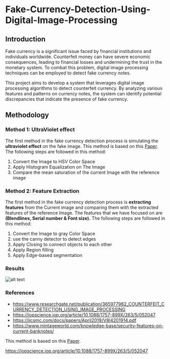 # Fake-Currency-Detection-Using-Digital-Image-Processing

## Introduction
Fake currency is a significant issue faced by financial institutions and individuals worldwide. Counterfeit money can have severe economic consequences, leading to financial losses and undermining the trust in the monetary system. To combat this problem, digital image processing techniques can be employed to detect fake currency notes.

This project aims to develop a system that leverages digital image processing algorithms to detect counterfeit currency. By analyzing various features and patterns on currency notes, the system can identify potential discrepancies that indicate the presence of fake currency.

## Methodology
### Method 1: UltraViolet effect
The first method in the fake currency detection process is simulating the **ultraviolet effect** on the fake image. 
This method is based on this [Paper](https://www.researchgate.net/publication/365977982_COUNTERFEIT_CURRENCY_DETECTION_USING_IMAGE_PROCESSING).
The following steps are followed in this method:

1. Convert the Image to HSV Color Space
2. Apply Histogram Equalization on The Image
3. Compare the mean saturation of the current Image with the reference image


### Method 2: Feature Extraction
The first method in the fake currency detection process is **extracting features** from the Current image and comparing them with the extracted features of the reference Image.
The features that we have focused on are **(Blendlines, Serial number & Font size).**
The following steps are followed in this method:

1. Convert the Image to gray Color Space
2. use the canny detector to detect edges
3. Apply Closing to connect objects to each other
4. Apply Region filling
5. Apply Edge-based segmentation

### Results

![alt text](https://drive.google.com/file/d/1Cs8cYytYS-dCZXWs9VUT79VTFvNpBCv7/view?usp=sharing)


### References
- https://www.researchgate.net/publication/365977982_COUNTERFEIT_CURRENCY_DETECTION_USING_IMAGE_PROCESSING
- https://iopscience.iop.org/article/10.1088/1757-899X/263/5/052047
- https://ijcsmc.com/docs/papers/April2019/V8I4201914.pdf
- https://www.mintageworld.com/knowledge-base/security-features-on-current-banknotes/







This method is based on this [Paper](https://www.researchgate.net/publication/365977982_COUNTERFEIT_CURRENCY_DETECTION_USING_IMAGE_PROCESSING).

https://iopscience.iop.org/article/10.1088/1757-899X/263/5/052047
